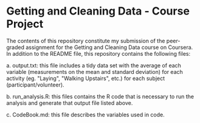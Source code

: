 Getting and Cleaning Data - Course Project
=====================

The contents of this repository constitute my submission of the peer-graded assignment for the Getting and Cleaning Data course on Coursera.
In addition to the README file, this repository contains the following files:

a.	output.txt: this file includes a tidy data set with the average of each variable (measurements on the mean and standard deviation) for each activity (eg. "Laying", "Walking Upstairs", etc.) for each subject (participant/volunteer). 

b.	run_analysis.R: this files contains the R code that is necessary to run the analysis and generate that output file listed above.

c.	CodeBook.md: this file describes the variables used in code.
